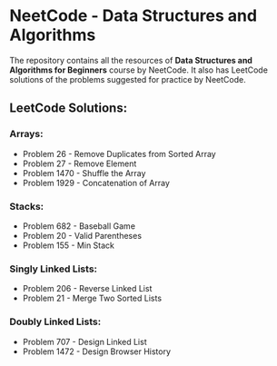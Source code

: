 # NeetCode - Data Structures and Algorithms

<p>The repository contains all the resources of <b>Data Structures and Algorithms for Beginners</b> course by NeetCode. It also has LeetCode solutions of the problems suggested for practice by NeetCode.</p>

## LeetCode Solutions:

### Arrays:

- Problem 26 - Remove Duplicates from Sorted Array
- Problem 27 - Remove Element
- Problem 1470 - Shuffle the Array
- Problem 1929 - Concatenation of Array

### Stacks:

- Problem 682 - Baseball Game
- Problem 20 - Valid Parentheses
- Problem 155 - Min Stack

### Singly Linked Lists:

- Problem 206 - Reverse Linked List
- Problem 21 - Merge Two Sorted Lists

### Doubly Linked Lists:

- Problem 707 - Design Linked List
- Problem 1472 - Design Browser History
